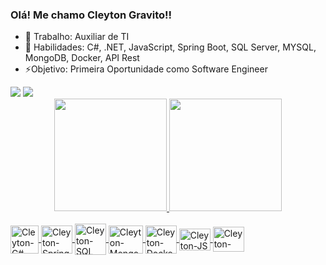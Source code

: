 ### Olá! Me chamo Cleyton Gravito!!

- 🔭 Trabalho: Auxiliar de TI
- 🌱 Habilidades: C#, .NET, JavaScript, Spring Boot, SQL Server, MYSQL, MongoDB, Docker, API Rest
- ⚡️Objetivo: Primeira Oportunidade como Software Engineer

<div>
  <a href="https://www.linkedin.com/in/cleyton-gravito-4b1423219/" target="_blank"><img src="https://img.shields.io/badge/LinkedIn-0077B5?style=for-the-badge&logo=linkedin&logoColor=white" target="_blank"></a>
  <a href="https://github.com/CleytonGravito" target="_blank"><img src="https://img.shields.io/badge/GitHub-100000?style=for-the-badge&logo=github&logoColor=whitee" target="_blank"></a>
<div>
  
<div align="center">
  <a href="https://github.com/CleytonGravito">
  <img height="180em" src="https://github-readme-stats.vercel.app/api?username=CleytonGravito&show_icons=true&theme=dracula&include_all_commits=true&count_private=true"/>
  <img height="180em" src="https://github-readme-stats.vercel.app/api/top-langs/?username=CleytonGravito&layout=compact&langs_count=7&theme=dracula"/>
</div>
  
<div style="display: inline_block"><br>
  <img align="center" alt="Cleyton-C#" height="45" width="45" src="https://img.shields.io/badge/C%23-239120?style=for-the-badge&logo=c-sharp&logoColor=white">
  <img align="center" alt="Cleyton-Spring" height="45" width="50" src="https://cdn.jsdelivr.net/gh/devicons/devicon/icons/spring/spring-original-wordmark.svg">
  <img align="center" alt="Cleyton-SQL" height="50" width="50" src="https://cdn.jsdelivr.net/gh/devicons/devicon/icons/mysql/mysql-original-wordmark.svg">
  <img align="center" alt="Cleyton-MongoDB" height="45" width="55" src="https://cdn.jsdelivr.net/gh/devicons/devicon/icons/mongodb/mongodb-original-wordmark.svg">
  <img align="center" alt="Cleyton-Docker" height="45" width="50" src="https://cdn.jsdelivr.net/gh/devicons/devicon/icons/docker/docker-original-wordmark.svg">
  <img align="center" alt="Cleyton-JS" height="35" width="50" src="https://cdn.jsdelivr.net/gh/devicons/devicon/icons/javascript/javascript-original.svg">
  <img align="center" alt="Cleyton-Linux" height="40" width="50" src="https://cdn.jsdelivr.net/gh/devicons/devicon/icons/linux/linux-original.svg">
</div>


